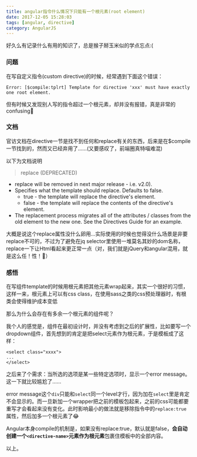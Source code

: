 ```yaml
---
title: angular指令什么情况下只能有一个根元素(root element)
date: 2017-12-05 15:28:03
tags: [angular, directive]
category: AngularJS
---
```

好久么有记录什么有用的知识了，总是猴子掰玉米似的学点忘点:(

### 问题
在写自定义指令(custom directive)的时候，经常遇到下面这个错误：
```
Error: [$compile:tplrt] Template for directive 'xxx' must have exactly one root element. 
```

但有时候又发现别人写的指令超过一个根元素，却并没有报错，真是非常的confusing🤔

### 文档
官访文档在directive一节是找不到任何和replace有关的东西，后来是在$compile一节找到的，然而又已经弃用了……(又要感叹了，前端圈真特喵难混)

以下为文档说明
> replace (DEPRECATED)  
- replace will be removed in next major release - i.e. v2.0).  
- Specifies what the template should replace. Defaults to false.  
  - true - the template will replace the directive's element.  
  - false - the template will replace the contents of the directive's element.  
- The replacement process migrates all of the attributes / classes from the old element to the new one. See the Directives Guide for an example.

大概是说这个replace属性没什么卵用…实际使用的时候也觉得没什么场景是非要replace不可的，不过为了避免在jq selector里使用一堆莫名其妙的dom名称，replace一下让Html看起来更正常一点（对，我们就是jQuery和angular混用，就是这么任！性！🤷‍）

### 感悟
在写组件template的时候用根元素把其他元素wrap起来，其实一个很好的习惯，这样一来，根元素上可以有css class，在使用sass之类的css预处理器时，有根类会使得维护成本变低

那么为什么会存在有多余一个根元素的组件呢？

我个人的感觉是，组件在最初设计时，并没有考虑到之后的扩展性，比如要写一个dropdown组件，首先想到的肯定是把select元素作为根元素，于是模板成了这样：
```
<select class="xxxx">
...
</select>
```
之后来了个需求：当所选的选项是某一些特定选项时，显示一个error message。这一下就比较尴尬了……

error message这个`div`只能和`select`同一个level才行，因为加在`select`里是肯定不会显示的。而一旦新加一个wrapper把之前的模板包起来，之前的css可能都要重写才会看起来没有变化。此时影响最小的做法就是移除指令中的`replace:true`属性，然后加多一个根元素了😂

Angular本身compile的机制是，如果没有replace:true，默认就是false，**会自动创建一个`<directive-name>`元素作为根元素**包裹住模板中的全部内容。

以上。
